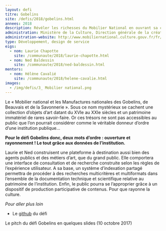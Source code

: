 ```yaml
---
layout: defi
titre: Gobelins
site: /defis/2018/gobelins.html
annees: 2018
description: Révéler les richesses du Mobilier National en ouvrant sa collection au public
administration: Ministère de la Culture, Direction générale de la création artistique, Service du Mobilier National
administration-website: http://www.mobiliernational.culture.gouv.fr/fr/nous-connaitre/linstitution/notre-organisation
type: Développement, design de service
eigs:
  - nom: Laurie Chapotte
    site: /communaute/2018/laurie-chapotte.html
  - nom: Ned Baldessin
    site: /communaute/2018/ned-baldessin.html
mentors:
  - nom: Hélène Cavalié
    site: /communaute/2018/helene-cavalie.html
images:
  - /img/defis/3_ Mobilier national.png
---
```


Le « Mobilier national et les Manufactures nationales des Gobelins, de
Beauvais et de la Savonnerie ». Sous ce nom mystérieux se cachent une
collection d’objets d’art datant du XVIe au XXIe siècles et un
patrimoine immatériel de rares savoir-faire. Or ces trésors ne sont
pas accessibles au public que l’on pourrait considérer comme le
véritable donneur d’ordre d’une institution publique…

**Pour le défi Gobelins donc, deux mots d’ordre : ouverture et
rayonnement ! Le tout grâce aux données de l’institution.**

Laurie et Ned construisent une plateforme à destination aussi bien des
agents publics et des métiers d’art, que du grand public.  Elle
comportera une interface de consultation et de recherche construite
selon les règles de l’expérience utilisateur. A sa base, un système
d’indexation partagé permettra de procéder à des recherches
multicritères et multiformats dans l’ensemble de la documentation
technique et scientifique relative au patrimoine de
l’institution. Enfin, le public pourra se l’approprier grâce à un
dispositif de production participative de contenus. Pour que rayonne
la culture.

_Pour aller plus loin_

* Le [github](https://github.com/entrepreneur-interet-general/gobelins) du défi

Le pitch du défi Gobelins en quelques slides (10 octobre 2017)

<script async class="speakerdeck-embed" data-id="412718c5ba9a48abb3ccf31ef3839882" data-ratio="1.33333333333333" src="//speakerdeck.com/assets/embed.js"></script>
